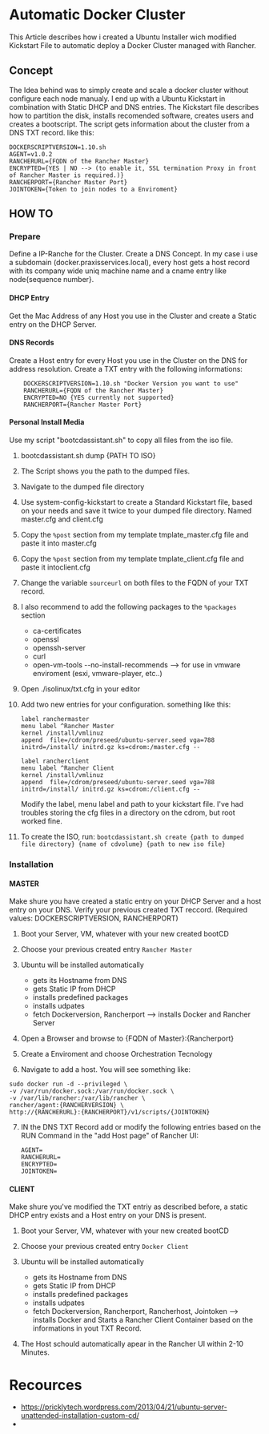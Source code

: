 # Automatic Docker Cluster
This Article describes how i created a Ubuntu Installer wich modified Kickstart File to automatic deploy a Docker Cluster managed with Rancher.

## Concept
The Idea behind was to simply create and scale a docker cluster without configure each node manualy.
I end up with a Ubuntu Kickstart in combination with Static DHCP and DNS entries.
The Kickstart file describes how to partition the disk, installs recomended software, creates users and creates a bootscript. The script gets information about the cluster from a DNS TXT record. like this:

```
DOCKERSCRIPTVERSION=1.10.sh
AGENT=v1.0.2
RANCHERURL={FQDN of the Rancher Master}
ENCRYPTED={YES | NO --> (to enable it, SSL termination Proxy in front of Rancher Master is required.)}
RANCHERPORT={Rancher Master Port}
JOINTOKEN={Token to join nodes to a Enviroment}
```
## HOW TO
### Prepare
Define a IP-Ranche for the Cluster.
Create a DNS Concept.
In my case i use a subdomain (docker.praxisservices.local), every host gets a host record with its company wide uniq machine name and a cname entry like node{sequence number}.
#### DHCP Entry
Get the Mac Address of any Host you use in the Cluster and create a Static entry on the DHCP Server.
#### DNS Records
Create a Host entry for every Host you use in the Cluster on the DNS for address resolution.
Create a TXT entry with the following informations:

		DOCKERSCRIPTVERSION=1.10.sh "Docker Version you want to use"
		RANCHERURL={FQDN of the Rancher Master}
		ENCRYPTED=NO {YES currently not supported}
		RANCHERPORT={Rancher Master Port}
#### Personal Install Media

Use my script "bootcdassistant.sh" to copy all files from the iso file.

1. bootcdassistant.sh dump {PATH TO ISO}
2. The Script shows you the path to the dumped files.
3. Navigate to the dumped file directory
4. Use system-config-kickstart to create a Standard Kickstart file, based on your needs and save it twice to your dumped file directory. Named master.cfg and client.cfg
5. Copy the `%post` section from my template tmplate_master.cfg file and paste it into master.cfg
6. Copy the `%post` section from my template tmplate_client.cfg file and paste it intoclient.cfg
7. Change the variable `sourceurl` on both files to the FQDN of your TXT record.
8. I also recommend to add the following packages to the `%packages` section
	 - ca-certificates
	 - openssl
	 - openssh-server
	 - curl
	 - open-vm-tools --no-install-recommends --> for use in vmware enviroment (esxi, vmware-player, etc..)
9. Open ./isolinux/txt.cfg in your editor
10. Add two new entries for your configuration. something like this:

	``` 
	label ranchermaster
  	menu label ^Rancher Master
  	kernel /install/vmlinuz
  	append  file=/cdrom/preseed/ubuntu-server.seed vga=788 initrd=/install/	initrd.gz ks=cdrom:/master.cfg -- 
  	
  	label rancherclient
  	menu label ^Rancher Client
  	kernel /install/vmlinuz
  	append  file=/cdrom/preseed/ubuntu-server.seed vga=788 initrd=/install/	initrd.gz ks=cdrom:/client.cfg -- 
  	
	```
 	Modify the label, menu label and path to your kickstart file. I've had 	troubles storing the cfg files in a directory on the cdrom, but root worked 	fine.

12. To create the ISO, run: `bootcdassistant.sh create {path to dumped file directory} {name of cdvolume} {path to new iso file}`
	
### Installation
#### MASTER
Make shure you have created a static entry on your DHCP Server and a host entry on your DNS. Verify your previous created TXT reccord. (Required values: DOCKERSCRIPTVERSION, RANCHERPORT)

1. Boot your Server, VM, whatever with your new created bootCD
2. Choose your previous created entry `Rancher Master`
3. Ubuntu will be installed automatically

	- gets its Hostname from DNS
 	- gets Static IP from DHCP
 	- installs predefined packages
 	- installs udpates
 	- fetch Dockerversion, Rancherport --> installs Docker and Rancher Server

 4. Open a Browser and browse to {FQDN of Master}:{Rancherport}
 5. Create a Enviroment and choose Orchestration Tecnology
 6. Navigate to add a host. You will see something like:
 
 ```
 sudo docker run -d --privileged \
 -v /var/run/docker.sock:/var/run/docker.sock \
 -v /var/lib/rancher:/var/lib/rancher \
 rancher/agent:{RANCHERVERSION} \
 http://{RANCHERURL}:{RANCHERPORT}/v1/scripts/{JOINTOKEN}
 ```
 7. IN the DNS TXT Record add or modify the following entries based on the RUN Command in the "add Host page" of Rancher UI: 

	```
	AGENT=
	RANCHERURL=
	ENCRYPTED=
	JOINTOKEN=
	```
	
#### CLIENT
Make shure you've modified the TXT entriy as described before, a static DHCP entry exists and a Host entry on your DNS is present.

1. Boot your Server, VM, whatever with your new created bootCD
2. Choose your previous created entry `Docker Client`
3. Ubuntu will be installed automatically

	- gets its Hostname from DNS
 	- gets Static IP from DHCP
 	- installs predefined packages
 	- installs udpates
 	- fetch Dockerversion, Rancherport, Rancherhost, Jointoken --> installs Docker and Starts a Rancher Client Container based on the informations in yout TXT Record.
 4. The Host schould automatically apear in the Rancher UI within 2-10 Minutes.
 
 
 

 
 	




# Recources
 - https://pricklytech.wordpress.com/2013/04/21/ubuntu-server-unattended-installation-custom-cd/
 - 



	






